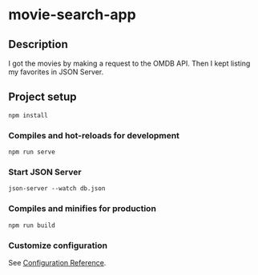 # movie-search-app

## Description

I got the movies by making a request to the OMDB API. Then I kept listing my favorites in JSON Server.

## Project setup

```
npm install
```

### Compiles and hot-reloads for development

```
npm run serve
```

### Start JSON Server

```
json-server --watch db.json
```

### Compiles and minifies for production

```
npm run build
```

### Customize configuration

See [Configuration Reference](https://cli.vuejs.org/config/).
